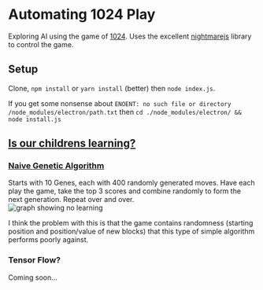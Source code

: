 # Automating 1024 Play

Exploring AI using the game of [1024](http://1024game.org/).  Uses the excellent [nightmarejs](https://github.com/segmentio/nightmare) library to control the game.

## Setup
Clone, `npm install` or `yarn install` (better) then
`node index.js`.

If you get some nonsense about `ENOENT: no such file or directory /node_modules/electron/path.txt` then `cd ./node_modules/electron/ && node install.js`

## [Is our childrens learning?](https://www.youtube.com/watch?v=-ej7ZEnjSeA)

### [Naive Genetic Algorithm](https://github.com/ubien/1024-AI/blob/master/GeneticStrategy.js)

Starts with 10 Genes, each with 400 randomly generated moves.  Have each play the game, take the top 3 scores and combine randomly to form the next generation.  Repeat over and over.  
![graph showing no learning](https://cloud.githubusercontent.com/assets/361696/20516167/a66a9052-b041-11e6-94d8-c8e29516f899.png)

I think the problem with this is that the game contains randomness (starting position and position/value of new blocks) that this type of simple algorithm performs poorly against.

### Tensor Flow?
Coming soon...

